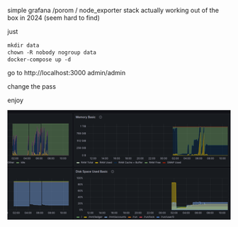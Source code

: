 simple grafana /porom / node_exporter stack actually working out of the box in 2024 (seem hard to find)

just
    
    mkdir data
    chown -R nobody nogroup data
    docker-compose up -d

go to http://localhost:3000
admin/admin

change the pass

enjoy

![screenshot of grafana](screenshot.png)
